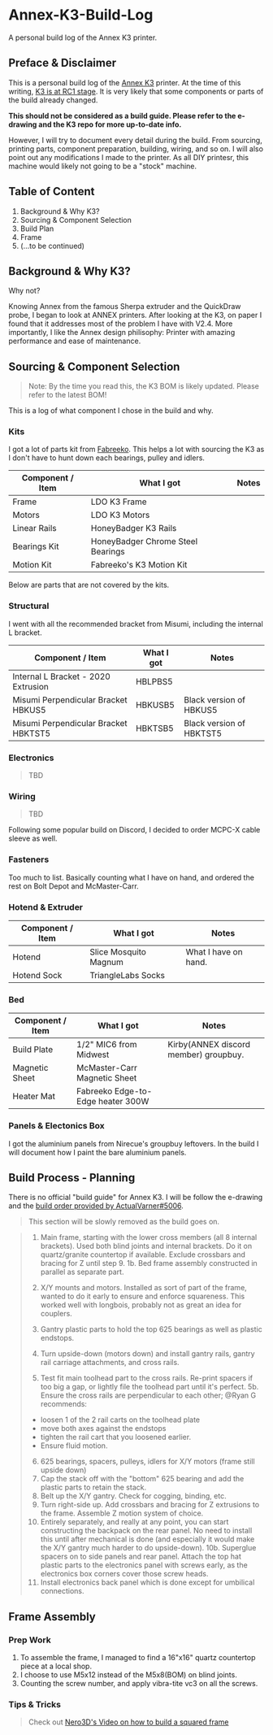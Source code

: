 # Annex-K3-Build-Log
A personal build log of the Annex K3 printer. 

## Preface & Disclaimer
This is a personal build log of the [Annex K3](https://github.com/Annex-Engineering/Gasherbrum-K3) printer.  At the time of this writing, [K3 is at RC1 stage](https://github.com/Annex-Engineering/Gasherbrum-K3/releases/tag/R1RC1).  It is very likely that some components or parts of the build already changed.  

**This should not be considered as a build guide.  Please refer to the e-drawing and the K3 repo for more up-to-date info.**

However, I will try to document every detail during the build.  From sourcing, printing parts, component preparation, building, wiring, and so on.  I will also point out any modifications I made to the printer.  As all DIY printesr, this machine would likely not going to be a "stock" machine.

## Table of Content

1. Background & Why K3?
2. Sourcing & Component Selection
3. Build Plan
4. Frame
5. (...to be continued)


## Background & Why K3?

Why not?

Knowing Annex from the famous Sherpa extruder and the QuickDraw probe, I began to look at ANNEX printers.  After looking at the K3, on paper I found that it addresses most of the problem I have with V2.4.   More importantly, I like the Annex design philisophy: Printer with amazing performance and ease of maintenance.


## Sourcing & Component Selection

> Note:  By the time you read this, the K3 BOM is likely updated.  Please refer to the latest BOM!

This is a log of what component I chose in the build and why.  

### Kits

I got a lot of parts kit from [Fabreeko](https://www.fabreeko.com/).  This helps a lot with sourcing the K3 as I don't have to hunt down each bearings, pulley and idlers.

| Component / Item | What I got | Notes |
| ------------- | ------------- | ------------- |
| Frame  | LDO K3 Frame |  |
| Motors  | LDO K3 Motors |  |
| Linear Rails  | HoneyBadger K3 Rails |  |
| Bearings Kit  | HoneyBadger Chrome Steel Bearings |  |
| Motion Kit  | Fabreeko's K3 Motion Kit |  |

Below are parts that are not covered by the kits.

### Structural

I went with all the recommended bracket from Misumi, including the internal L bracket.  

| Component / Item | What I got | Notes |
| ------------- | ------------- | ------------- |
| Internal L Bracket - 2020 Extrusion  | HBLPBS5 |  |
| Misumi Perpendicular Bracket HBKUS5  | HBKUSB5 | Black version of HBKUS5 |
| Misumi Perpendicular Bracket HBKTST5  | HBKTSB5 | Black version of HBKTST5 |

### Electronics
> TBD

### Wiring
> TBD

Following some popular build on Discord, I decided to order MCPC-X cable sleeve as well.

### Fasteners

Too much to list.  Basically counting what I have on hand, and ordered the rest on Bolt Depot and McMaster-Carr.

### Hotend & Extruder

| Component / Item | What I got | Notes |
| ------------- | ------------- | ------------- |
| Hotend  | Slice Mosquito Magnum | What I have on hand.   |
| Hotend Sock | TriangleLabs Socks | |

### Bed

| Component / Item | What I got | Notes |
| ------------- | ------------- | ------------- |
| Build Plate  | 1/2" MIC6 from Midwest | Kirby(ANNEX discord member) groupbuy. |
| Magnetic Sheet | McMaster-Carr Magnetic Sheet | |
| Heater Mat | Fabreeko Edge-to-Edge heater 300W | |

### Panels & Electonics Box

I got the aluminium panels from Nirecue's groupbuy leftovers.  In the build I will document how I paint the bare aluminium panels.

## Build Process - Planning

There is no official "build guide" for Annex K3.  I will be follow the e-drawing and the [build order provided by ActualVarner#5006](https://discord.com/channels/641407187004030997/852302000834084924/916480019998584843).

> This section will be slowly removed as the build goes on.

> 1. Main frame, starting with the lower cross members (all 8 internal brackets).  Used both blind joints and internal brackets.  Do it on quartz/granite countertop if available. Exclude crossbars and bracing for Z until step 9.
> 1b. Bed frame assembly constructed in parallel as separate part.
> 
> 2. X/Y mounts and motors.  Installed as sort of part of the frame, wanted to do it early to ensure and enforce squareness.  This worked well with longbois, probably not as great an idea for couplers.
> 3. Gantry plastic parts to hold the top 625 bearings as well as plastic endstops.
> 4. Turn upside-down (motors down) and install gantry rails, gantry rail carriage attachments, and cross rails.
> 5. Test fit main toolhead part to the cross rails.  Re-print spacers if too big a gap, or lightly file the toolhead part until it's perfect.
> 5b. Ensure the cross rails are perpendicular to each other; @Ryan G recommends:
> - loosen 1 of the 2 rail carts on the toolhead plate
> - move both axes against the endstops
> - tighten the rail cart that you loosened earlier.
> - Ensure fluid motion.
> 6. 625 bearings, spacers, pulleys, idlers for X/Y motors (frame still upside down)
> 7. Cap the stack off with the "bottom" 625 bearing and add the plastic parts to retain the stack.
> 8. Belt up the X/Y gantry.  Check for cogging, binding, etc.
> 9. Turn right-side up. Add crossbars and bracing for Z extrusions to the frame.  Assemble Z motion system of choice. 
> 10. Entirely separately, and really at any point, you can start constructing the backpack on the rear panel.  No need to install this until after mechanical is done (and especially it would make the X/Y gantry much harder to do upside-down).
> 10b. Superglue spacers on to side panels and rear panel.  Attach the top hat plastic parts to the electronics panel with screws early, as the electronics box corners cover those screw heads.
> 11. Install electronics back panel which is done except for umbilical connections. 


## Frame Assembly
### Prep Work
1. To assemble the frame, I managed to find a 16"x16" quartz countertop piece at a local shop.
2. I choose to use M5x12 instead of the M5x8(BOM) on blind joints.
3. Counting the screw number, and apply vibra-tite vc3 on all the screws.

### Tips & Tricks

> Check out [Nero3D's Video on how to build a squared frame](https://www.youtube.com/watch?v=GSg7RDLgYV0)
